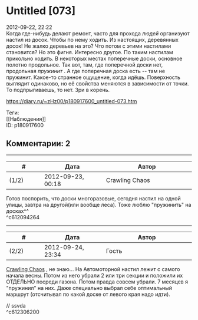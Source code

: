 Untitled [073]
==============

  
2012-09-22, 22:22  
 Когда где-нибудь делают ремонт, часто для прохода  *людей*  организуют настил из досок. Чтобы по нему ходить. Из настоящих, деревянных досок! Не жалко деревьев на это? Что потом с этими настилами становится? Но это фигня. Интересно другое. По таким настилам прикольно ходить. В некоторых местах поперечные доски, основное полотно продольное. Так вот, там, где поперечной доски нет, продольная  *пружинит*  . А где поперечная доска есть -- там не пружинит. Какое-то странное ощущение, когда идёшь. Поверхность выглядит одинаково, но её свойства меняются в зависимости от точки. То подпрыгиваешь, то нет. Зри в корень.   
  
<https://diary.ru/~zHz00/p180917600_untitled-073.htm>  
  
Теги:  
[[Наблюдения]]  
ID: p180917600  


Комментарии: 2
--------------

  


---



|         #         |              Дата              |                     Автор                     |           ID           |
| --- | --- | --- | --- |
| (1/2) | 2012-09-23, 00:18 | Crawling Chaos | c612094264 |

  
 Готов поспорить, что доски многоразовые, сегодня настил на одной улицы, завтра на другой(или вообще леса). Тоже люблю "пружинить" на досках^^   
 ^c612094264

---



|         #         |              Дата              |                     Автор                     |           ID           |
| --- | --- | --- | --- |
| (2/2) | 2012-09-24, 23:34 | Гость | c612306200 |

  
  [Crawling Chaos](http://degozaru.diary.ru "de gozaru")  , не знаю... На Автомоторной настил лежит с самого начала весны. Потом из него убрали 2 или три секции и положили их ОТДЕЛЬНО посреди газона. Потом правда совсем убрали. 7 месяцев я "пружинил" на них. Даже специально выбрал себе оптимальный маршрут (отсчитывал по какой доске от левого края надо идти).   
   
 // ssvda   
 ^c612306200